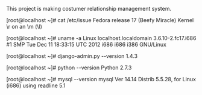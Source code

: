 This project is making costumer relationship management system.

[root@localhost ~]# cat /etc/issue
Fedora release 17 (Beefy Miracle)
	Kernel \r on an \m (\l)

[root@localhost ~]# uname -a
Linux localhost.localdomain 3.6.10-2.fc17.i686 #1 SMP Tue Dec 11 18:33:15 UTC 2012 i686 i686 i386 GNU/Linux

[root@localhost ~]# django-admin.py --version
1.4.3

[root@localhost ~]# python --version
Python 2.7.3

[root@localhost ~]# mysql --version
mysql  Ver 14.14 Distrib 5.5.28, for Linux (i686) using readline 5.1
